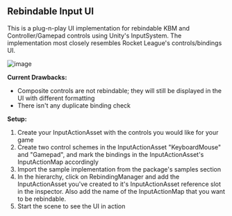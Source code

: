 ## Rebindable Input UI

This is a plug-n-play UI implementation for rebindable KBM and Controller/Gamepad controls using Unity's InputSystem. The implementation most closely resembles Rocket League's controls/bindings UI.

![image](https://github.com/ppreshh/com.presh.rebindableinputui/assets/17578313/3b3c909d-4a33-48c8-b1bb-44cfbfbff492)

**Current Drawbacks:**

- Composite controls are not rebindable; they will still be displayed in the UI with different formatting
- There isn't any duplicate binding check

**Setup:**

1. Create your InputActionAsset with the controls you would like for your game
2. Create two control schemes in the InputActionAsset "KeyboardMouse" and "Gamepad", and mark the bindings in the InputActionAsset's InputActionMap accordingly
3. Import the sample implementation from the package's samples section
4. In the hierarchy, click on RebindingManager and add the InputActionAsset you've created to it's InputActionAsset reference slot in the inspector. Also add the name of the InputActionMap that you want to be rebindable.
5. Start the scene to see the UI in action
